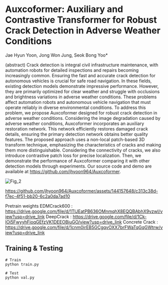 # Auxcoformer: Auxiliary and Contrastive Transformer for Robust Crack Detection in Adverse Weather Conditions

Jae Hyun Yoon, Jong Won Jung, Seok Bong Yoo*

(abstract) Crack detection is integral civil infrastructure maintenance, with automation robots for detailed inspections and repairs becoming increasingly common. Ensuring the fast and accurate crack detection for autonomous vehicles is crucial for safe road navigation. In these fields, existing detection models demonstrate impressive performance. However, they are primarily optimized for clear weather and struggle with occlusions and brightness variations in adverse weather conditions. These problems affect automation robots and autonomous vehicle navigation that must operate reliably in diverse environmental conditions. To address this problem, we propose Auxcoformer designed for robust crack detection in adverse weather conditions. Considering the image degradation caused by adverse weather conditions, Auxcoformer incorporates an auxiliary restoration network. This network efficiently restores damaged crack details, ensuring the primary detection network obtains better quality features. The proposed approach uses a non-local patch-based 3D transform technique, emphasizing the characteristics of cracks and making them more distinguishable. Considering the connectivity of cracks, we also introduce contrastive patch loss for precise localization. Then, we demonstrate the performance of Auxcoformer comparing it with other detection models through experiments. Our source code and demo are available at https://github.com/jhyoon964/Auxcoformer.


![Fig_2](https://github.com/jhyoon964/Auxcoformer/assets/144157648/82200c37-a3ba-46b1-95a4-831d9bd67611)




https://github.com/jhyoon964/Auxcoformer/assets/144157648/c313c38d-f7ec-4f51-bb20-6c2a0da7ad10



Pretrain weights
EDMCrack600 : https://drive.google.com/file/d/1TlJEatPB636OMnmqhX8EQQBAbhX9vzwl/view?usp=drive_link
DeepCrack : https://drive.google.com/file/d/1Ck-lOi5FwyyhFioqGEfzVK1DEEOBiuGO/view?usp=drive_link
Concrete Crack : https://drive.google.com/file/d/1cnm0irEB5GCgqvOXX7brFWaTqGqGWtrw/view?usp=drive_link



## Training & Testing
```
# Train
python train.py

# Test
python val.py
